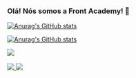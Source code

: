 ### Olá! Nós somos a Front Academy! 👋

[![Anurag's GitHub stats](https://github-readme-stats.vercel.app/api?username=frontacademyoficial&show_icons=true&theme=dark&include_all_commits=true)](https://github.com/anuraghazra/github-readme-stats)

[![Anurag's GitHub stats](https://github-readme-stats.vercel.app/api/top-langs?username=frontacademyoficial&layout=compact&langs_count=16&theme=dark)](https://github.com/anuraghazra/github-readme-stats)

<div>
  <a href="https://www.frontacademy.com.br/" target="_blank">
    <img src="https://www.frontacademy.com.br/images/front-academy-logo.png" />
  </a><br><br>
</div>

<div>  
  <a href="https://www.instagram.com/frontacademy/" target="_blank">
    <img src="https://img.shields.io/badge/Instagram-E4405F?style=for-the-badge&logo=instagram&logoColor=white" />
  </a>

  <a href="https://www.linkedin.com/school/80120072" target="_blank">
    <img src="https://img.shields.io/badge/LinkedIn-0077B5?style=for-the-badge&logo=linkedin&logoColor=white" />
  </a>
</div>
